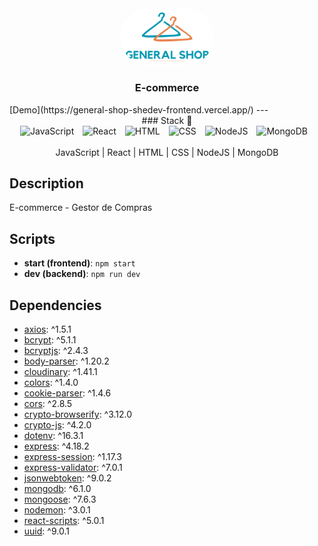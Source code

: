 <div align="center">
  <img style="width: 150px; border-radius:100px"   src="/client/src/components/assets/GeneralShopLogoNoSlogan.png"/>
  <h3 align="center"><b>E-commerce</b></h3>
</div>
[Demo](https://general-shop-shedev-frontend.vercel.app/)
---
<div align="center">
### Stack 🧰
  <br>
  <img alt="JavaScript" width="40px" style="padding-right:10px;" src="https://cdn.jsdelivr.net/gh/devicons/devicon/icons/javascript/javascript-plain.svg" />
  <img alt="React" width="40px" style="padding-right:10px;" src="https://cdn.jsdelivr.net/gh/devicons/devicon/icons/react/react-original.svg" />
  <img alt="HTML" width="40px" style="padding-right:10px;" src="https://cdn.jsdelivr.net/gh/devicons/devicon/icons/html5/html5-plain.svg" />
  <img alt="CSS" width="40px" style="padding-right:10px;" src="https://cdn.jsdelivr.net/gh/devicons/devicon/icons/css3/css3-plain.svg" />
  <img alt="NodeJS" width="40px" style="padding-right:10px;" src="https://cdn.jsdelivr.net/gh/devicons/devicon/icons/nodejs/nodejs-original.svg" />
  <img alt="MongoDB" width="40px" style="padding-right:10px;" src="https://cdn.jsdelivr.net/gh/devicons/devicon@latest/icons/mongodb/mongodb-original.svg" />
</div>

<br>

<div align="center">
  JavaScript | React | HTML | CSS | NodeJS | MongoDB
</div>

## Description
E-commerce - Gestor de Compras
 
## Scripts
- **start (frontend)**: `npm start`
- **dev (backend)**: `npm run dev`
 
## Dependencies
- [axios](https://www.npmjs.com/package/axios): ^1.5.1
- [bcrypt](https://www.npmjs.com/package/bcrypt): ^5.1.1
- [bcryptjs](https://www.npmjs.com/package/bcryptjs): ^2.4.3
- [body-parser](https://www.npmjs.com/package/body-parser): ^1.20.2
- [cloudinary](https://www.npmjs.com/package/cloudinary): ^1.41.1
- [colors](https://www.npmjs.com/package/colors): ^1.4.0
- [cookie-parser](https://www.npmjs.com/package/cookie-parser): ^1.4.6
- [cors](https://www.npmjs.com/package/cors): ^2.8.5
- [crypto-browserify](https://www.npmjs.com/package/crypto-browserify): ^3.12.0
- [crypto-js](https://www.npmjs.com/package/crypto-js): ^4.2.0
- [dotenv](https://www.npmjs.com/package/dotenv): ^16.3.1
- [express](https://www.npmjs.com/package/express): ^4.18.2
- [express-session](https://www.npmjs.com/package/express-session): ^1.17.3
- [express-validator](https://www.npmjs.com/package/express-validator): ^7.0.1
- [jsonwebtoken](https://www.npmjs.com/package/jsonwebtoken): ^9.0.2
- [mongodb](https://www.npmjs.com/package/mongodb): ^6.1.0
- [mongoose](https://www.npmjs.com/package/mongoose): ^7.6.3
- [nodemon](https://www.npmjs.com/package/nodemon): ^3.0.1
- [react-scripts](https://www.npmjs.com/package/react-scripts): ^5.0.1
- [uuid](https://www.npmjs.com/package/uuid): ^9.0.1
